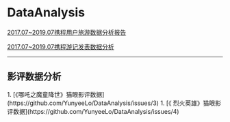 # DataAnalysis


[2017.07~2019.07携程用户旅游数据分析报告](https://github.com/YunyeeLo/DataAnalysis/issues/1)

[2017.07~2019.07携程游记发表数据分析](https://github.com/YunyeeLo/DataAnalysis/issues/2)

-----------

<h2>影评数据分析</h2>
1. [《哪吒之魔童降世》猫眼影评数据](https://github.com/YunyeeLo/DataAnalysis/issues/3)
1. [《 烈火英雄》猫眼影评数据](https://github.com/YunyeeLo/DataAnalysis/issues/4)

